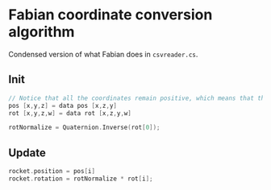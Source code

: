 # Fabian coordinate conversion algorithm

Condensed version of what Fabian does in `csvreader.cs`.

## Init
```c++
// Notice that all the coordinates remain positive, which means that the space should be mirrored
pos [x,y,z] = data pos [x,z,y]
rot [x,y,z,w] = data rot [x,z,y,w]

rotNormalize = Quaternion.Inverse(rot[0]);
```

## Update
```c++
rocket.position = pos[i]
rocket.rotation = rotNormalize * rot[i];
```